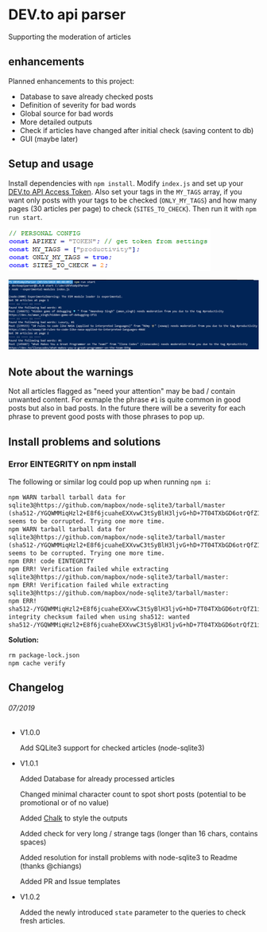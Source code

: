 # DEV.to api parser

Supporting the moderation of articles

## enhancements

Planned enhancements to this project:

- Database to save already checked posts
- Definition of severity for bad words
- Global source for bad words
- More detailed outputs
- Check if articles have changed after initial check (saving content to db)
- GUI (maybe later)

## Setup and usage

Install dependencies with `npm install`.
Modify `index.js` and set up your [DEV.to API Access Token](https://dev.to/settings/account).
Also set your tags in the `MY_TAGS` array, if you want only posts with your tags to be checked (`ONLY_MY_TAGS`) and how many pages (30 articles per page) to check (`SITES_TO_CHECK`).
Then run it with `npm run start`.

![Settings in index.js file](./guide/settings.png)

![Example of output](./guide/output.png)

## Note about the warnings

Not all articles flagged as "need your attention" may be bad / contain unwanted content. For exmaple the phrase `#1` is quite common in good posts but also in bad posts. In the future there will be a severity for each phrase to prevent good posts with those phrases to pop up.

## Install problems and solutions

### Error EINTEGRITY on npm install

The following or similar log could pop up when running `npm i`:

```
npm WARN tarball tarball data for sqlite3@https://github.com/mapbox/node-sqlite3/tarball/master (sha512-/YGQWMMiqHzl2+E8f6jcuaheEXXvwC3tSyBlH3ljvG+hD+7T04TXbGD6otrQfZ1igGeUU2rs6dGM1UPBTC33Wg==) seems to be corrupted. Trying one more time.
npm WARN tarball tarball data for sqlite3@https://github.com/mapbox/node-sqlite3/tarball/master (sha512-/YGQWMMiqHzl2+E8f6jcuaheEXXvwC3tSyBlH3ljvG+hD+7T04TXbGD6otrQfZ1igGeUU2rs6dGM1UPBTC33Wg==) seems to be corrupted. Trying one more time.
npm ERR! code EINTEGRITY
npm ERR! Verification failed while extracting sqlite3@https://github.com/mapbox/node-sqlite3/tarball/master:
npm ERR! Verification failed while extracting sqlite3@https://github.com/mapbox/node-sqlite3/tarball/master:
npm ERR! sha512-/YGQWMMiqHzl2+E8f6jcuaheEXXvwC3tSyBlH3ljvG+hD+7T04TXbGD6otrQfZ1igGeUU2rs6dGM1UPBTC33Wg== integrity checksum failed when using sha512: wanted sha512-/YGQWMMiqHzl2+E8f6jcuaheEXXvwC3tSyBlH3ljvG+hD+7T04TXbGD6otrQfZ1igGeUU2rs6dGM1UPBTC3
```

**Solution:**

```
rm package-lock.json
npm cache verify
```

## Changelog

###### 07/2019

- V1.0.0

  Add SQLite3 support for checked articles (node-sqlite3)

- V1.0.1

  Added Database for already processed articles

  Changed minimal character count to spot short posts (potential to be promotional or of no value)

  Added [Chalk](https://www.npmjs.com/package/chalk) to style the outputs

  Added check for very long / strange tags (longer than 16 chars, contains spaces)

  Added resolution for install problems with node-sqlite3 to Readme (thanks @chiangs)

  Added PR and Issue templates

- V1.0.2
  
  Added the newly introduced `state` parameter to the queries to check fresh articles.
